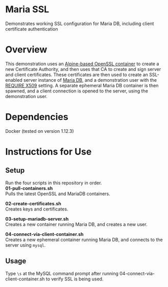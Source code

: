 # Maria SSL
Demonstrates working SSL configuration for Maria DB, including client certificate authentication

# Overview  
This demonstration uses an [Alpine-based OpenSSL container](https://hub.docker.com/r/svagi/openssl/) to create a new Certificate Authority, and then uses that CA to create and sign server and client certificates. These certificates are then used to create an SSL-enabled server instance of [Maria DB](https://hub.docker.com/_/mariadb/), and a demonstration user with the [REQUIRE X509](https://dev.mysql.com/doc/refman/5.7/en/create-user.html) setting. A separate ephemeral Maria DB container is then spawned, and a client connection is opened to the server, using the demonstration user.  
  
# Dependencies  
Docker (tested on version 1.12.3)  
  
# Instructions for Use  
  
## Setup  
Run the four scripts in this repository in order.  
**01-pull-containers.sh**  
Pulls the latest OpenSSL and MariaDB containers.  
  
**02-create-certificates.sh**  
Creates keys and certificates.  
  
**03-setup-mariadb-server.sh**  
Creates a new container running Maria DB, and creates a new user.  
  
**04-connect-via-client-container.sh**  
Creates a new ephemeral container running Maria DB, and connects to the server using `mysql`.
  
## Usage  
Type `\s` at the MySQL command prompt after running 04-connect-via-client-container.sh to verify SSL is being used.  
